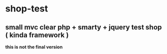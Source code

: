 # shop-test
## small mvc clear php + smarty + jquery test shop ( kinda framework )
**this is not the final version**
